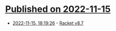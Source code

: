 # [Published on 2022-11-15](index.md)

* [2022-11-15, 18:19:26](https://lobste.rs/s/bjzf96/racket_v8_7) - [Racket v8.7](https://blog.racket-lang.org/2022/11/racket-v8-7.html)
